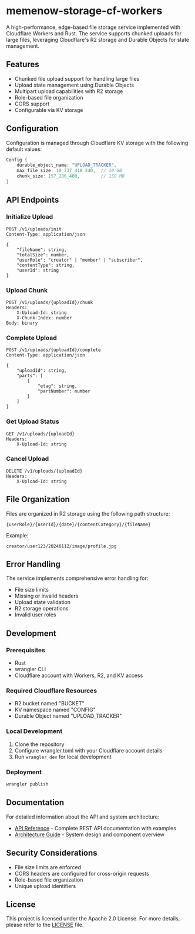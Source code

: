 # memenow-storage-cf-workers

A high-performance, edge-based file storage service implemented with Cloudflare Workers and Rust. The service supports chunked uploads for large files, leveraging Cloudflare's R2 storage and Durable Objects for state management.

## Features

* Chunked file upload support for handling large files
* Upload state management using Durable Objects
* Multipart upload capabilities with R2 storage
* Role-based file organization
* CORS support
* Configurable via KV storage

## Configuration

Configuration is managed through Cloudflare KV storage with the following default values:

```rust
Config {
    durable_object_name: "UPLOAD_TRACKER",
    max_file_size: 10_737_418_240,  // 10 GB
    chunk_size: 157_286_400,        // 150 MB
}
```

## API Endpoints

### Initialize Upload
```
POST /v1/uploads/init
Content-Type: application/json

{
    "fileName": string,
    "totalSize": number,
    "userRole": "creator" | "member" | "subscriber",
    "contentType": string,
    "userId": string
}
```

### Upload Chunk
```
POST /v1/uploads/{uploadId}/chunk
Headers:
    X-Upload-Id: string
    X-Chunk-Index: number
Body: binary
```

### Complete Upload
```
POST /v1/uploads/{uploadId}/complete
Content-Type: application/json

{
    "uploadId": string,
    "parts": [
        {
            "etag": string,
            "partNumber": number
        }
    ]
}
```

### Get Upload Status
```
GET /v1/uploads/{uploadId}
Headers:
    X-Upload-Id: string
```

### Cancel Upload
```
DELETE /v1/uploads/{uploadId}
Headers:
    X-Upload-Id: string
```

## File Organization

Files are organized in R2 storage using the following path structure:
```
{userRole}/{userId}/{date}/{contentCategory}/{fileName}
```

Example:
```
creator/user123/20240112/image/profile.jpg
```

## Error Handling

The service implements comprehensive error handling for:
* File size limits
* Missing or invalid headers
* Upload state validation
* R2 storage operations
* Invalid user roles

## Development

### Prerequisites
* Rust
* wrangler CLI
* Cloudflare account with Workers, R2, and KV access

### Required Cloudflare Resources
* R2 bucket named "BUCKET"
* KV namespace named "CONFIG"
* Durable Object named "UPLOAD_TRACKER"

### Local Development
1. Clone the repository
2. Configure wrangler.toml with your Cloudflare account details
3. Run `wrangler dev` for local development

### Deployment
```bash
wrangler publish
```

## Documentation

For detailed information about the API and system architecture:

- [API Reference](./docs/API.md) - Complete REST API documentation with examples
- [Architecture Guide](./docs/ARCHITECTURE.md) - System design and component overview

## Security Considerations

* File size limits are enforced
* CORS headers are configured for cross-origin requests
* Role-based file organization
* Unique upload identifiers

## License

This project is licensed under the Apache 2.0 License. For more details, please refer to the [LICENSE](./LICENSE) file.